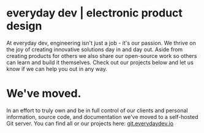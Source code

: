 # everyday dev | electronic product design
At everyday dev, engineering isn't just a job - it's our passion. We thrive on the joy of creating innovative solutions day in and day out. Aside from creating products for others we also share our open-source work so others can learn and build it themselves. Check out our projects below and let us know if we can help you out in any way.

# We've moved. 
In an effort to truly own and be in full control of our clients and personal information, source code, and documentation we've moved to a self-hosted Git server. You can find all or our projects here: [git.everydaydev.io](https://git.everydaydev.io)
